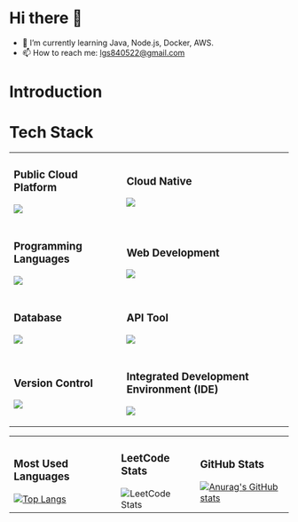 # Hi there 👋
- 🌱 I’m currently learning Java, Node.js, Docker, AWS.
- 📫 How to reach me: lgs840522@gmail.com

# Introduction 
<!-- <img src="./public/profile_trailer.gif" alt="Introduction Trailer" width="500" height="300"> -->

# Tech Stack

<table>
  <tr>
    <td>
      <h3>Public Cloud Platform</h3>
      <p>
        <a href="https://skillicons.dev"><img src="https://skillicons.dev/icons?i=aws,gcp&theme=light" /></a>
      </p>
    </td>
    <td>
      <h3>Cloud Native</h3>
      <p>
        <a href="https://skillicons.dev"><img src="https://skillicons.dev/icons?i=docker,kubernetes,cloudflare&theme=light" /></a>
      </p>
    </td>
  </tr>
  <tr>
    <td>
      <h3>Programming Languages</h3>
      <p>
        <a href="https://skillicons.dev"><img src="https://skillicons.dev/icons?i=java,nodejs,js,python&theme=light" /></a>
      </p>
    </td>
    <td>
      <h3>Web Development</h3>
      <p>
        <a href="https://skillicons.dev"><img src="https://skillicons.dev/icons?i=spring,express,nginx&theme=light" /></a>
      </p>
    </td>
  </tr>
  <tr>
    <td>
      <h3>Database</h3>
      <p>
        <a href="https://skillicons.dev"><img src="https://skillicons.dev/icons?i=mysql,mongodb&theme=light" /></a>
      </p>
    </td>
    <td>
      <h3>API Tool</h3>
      <p>
        <a href="https://skillicons.dev"><img src="https://skillicons.dev/icons?i=postman,graphql&theme=light" /></a>
      </p>
    </td>
  </tr>
  <tr>
    <td>
      <h3>Version Control</h3>
      <p>
        <a href="https://skillicons.dev"><img src="https://skillicons.dev/icons?i=git,github,gitlab&theme=light" /></a>
      </p>
    </td>
    <td>
      <h3>Integrated Development Environment (IDE)</h3>
      <p>
        <a href="https://skillicons.dev"><img src="https://skillicons.dev/icons?i=vscode,idea&theme=light" /></a>
      </p>
    </td>
  </tr>
</table>

<table>
  <tr>
    <td>
      <h3>Most Used Languages</h3>
      <a href="https://github.com/anuraghazra/github-readme-stats"><img src="https://github-readme-stats.vercel.app/api/top-langs/?username=hans-tsai&langs_count=10&hide=ejs,handlebars,html,css,scss" alt="Top Langs" /></a>
    </td>
    <td>
      <h3>LeetCode Stats</h3>
      <img src="https://leetcard.jacoblin.cool/Hans-Tsai?theme=unicorn&font=Khula" alt="LeetCode Stats" />
    </td>
    <td>
      <h3>GitHub Stats</h3>
      <a href="https://github.com/anuraghazra/github-readme-stats"><img src="https://github-readme-stats.vercel.app/api?username=hans-tsai&count_private=true&show_icons=true&theme=transparent&hide_border=true&bg_color=fffefe&hide_rank=true" alt="Anurag's GitHub stats" /></a>
    </td>
  </tr>
</table>


<!-- # Most Used Languages
[![Top Langs](https://github-readme-stats.vercel.app/api/top-langs/?username=hans-tsai&langs_count=10&hide=ejs,handlebars,html,css,scss)](https://github.com/anuraghazra/github-readme-stats)

# LeetCode Stats
![LeetCode Stats](https://leetcard.jacoblin.cool/Hans-Tsai?theme=unicorn&font=Khula)
<!-- &ext=heatmap -->

<!-- # GitHub Stats
[![Anurag's GitHub stats](https://github-readme-stats.vercel.app/api?username=hans-tsai&count_private=true&show_icons=true&theme=transparent&hide_border=true&bg_color=fffefe&hide_rank=true)](https://github.com/anuraghazra/github-readme-stats) -->



<!--
**Hans-Tsai/Hans-Tsai** is a ✨ _special_ ✨ repository because its `README.md` (this file) appears on your GitHub profile.

Here are some ideas to get you started:

- 🔭 I’m currently study at NCCU MIS.
- 🌱 I’m currently learning Node.js & Java & Docker.
- 👯 I’m looking to collaborate on javascript
- 🤔 I’m looking for help with Node.js
- 💬 Ask me about 
- 📫 How to reach me: lgs840522@gmail.com
- 😄 Pronouns: ...
- ⚡ Fun fact: ...
-->

<!-- 
參考文章:
- [如何建立獨一無二的 GitHub Profile！與三個很酷的設計及應用](https://medium.com/starbugs/%E5%A6%82%E4%BD%95%E5%BB%BA%E7%AB%8B%E7%8D%A8%E4%B8%80%E7%84%A1%E4%BA%8C%E7%9A%84-github-profile-%E8%88%87%E4%B8%89%E5%80%8B%E5%BE%88%E9%85%B7%E7%9A%84%E8%A8%AD%E8%A8%88%E5%8F%8A%E6%87%89%E7%94%A8-ef1cbb4b42c1)
- [設定 GitHub Profile 的 Background Color --- Managing your theme settings](https://docs.github.com/en/account-and-profile/setting-up-and-managing-your-personal-account-on-github/managing-personal-account-settings/managing-your-theme-settings)
-->

